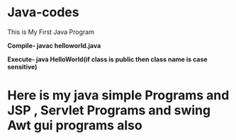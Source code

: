 # Java-codes

This is My First Java Program

**Compile-   javac helloworld.java**

**Execute-   java HelloWorld(if class is public then class name is case sensitive)** 

# Here is my java simple Programs and JSP , Servlet Programs and swing Awt gui programs also
